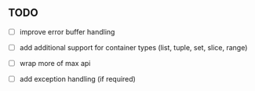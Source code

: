 ## TODO

- [ ] improve error buffer handling

- [ ] add additional support for container types (list, tuple, set, slice, range)

- [ ] wrap more of max api

- [ ] add exception handling (if required)

